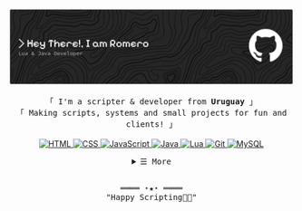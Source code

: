 <!-- Title 
<h3 align="center">
        <samp>&gt; Hey There!, I am
                <b><a target="_blank" href="#">Romero</a></b>
        </samp>
</h3>
-->
![Header](./banner.png)
<br>

<p align="center">
        <!-- Intro -->
        <samp>
                「 I'm a scripter & developer from <b>Uruguay</b> 」
                <br>
                「 Making scripts, systems and small projects for fun and clients! 」 
                <br>
                <br>
        </samp>
        <!-- Technologies -->
        <!-- HTML -->
        <a href="https://developer.mozilla.org/en-US/docs/Web/HTML" target="_blank"><img alt="HTML"
                        src="https://img.shields.io/badge/-HTML-E34F26?style=flat-square&logo=HTML5&logoColor=white">
        </a>
        <!-- CSS -->
        <a href="https://developer.mozilla.org/en-US/docs/Web/CSS" target="_blank"><img alt="CSS"
                        src="https://img.shields.io/badge/-CSS-1572B6?style=flat-square&logo=CSS3&logoColor=white">
        </a>
        <!-- JavaScript -->
        <a href="https://www.javascript.com/" target="_blank"><img alt="JavaScript"
                        src="https://img.shields.io/badge/-JavaScript-F7DF1E?style=flat-square&logo=JavaScript&logoColor=white">
        </a>
        <!-- Java -->
        <a href="https://www.java.com/" target="_blank"><img alt="Java"
                        src="https://img.shields.io/badge/-Java-007396?style=flat-square&logo=Java&logoColor=white">
        </a>
        <!-- Lua -->
        <a href="https://www.lua.org/" target="_blank"><img alt="Lua"
                        src="https://img.shields.io/badge/-Lua-2C2D72?style=flat-square&logo=Lua&logoColor=white">
        </a>
        <!-- Git -->
        <a href="https://git-scm.com/" target="_blank"><img alt="Git"
                        src="https://img.shields.io/badge/-Git-F05032?style=flat-square&logo=Git&logoColor=white">
        </a>
        <!-- MySQL -->
        <a href="https://www.mysql.com/" target="_blank"><img alt="MySQL"
                        src="https://img.shields.io/badge/-MySQL-4479A1?style=flat-square&logo=MySQL&logoColor=white">
        </a>
</p>

<!-- Details Section -->
<details align="center">
    <summary> <samp>&#9776; More</samp></summary>
    <p align="center">
        <br>
        <!-- Activity Widget -->
        <img alt="GitHub stats"
                src="https://github-readme-stats.vercel.app/api?username=notranco&show_icons=true&theme=radical" />
        <br>
        <!-- Social Links -->
        <p>Find me on</p>
        <!-- Discord -->
        <a href="https://discord.com/users/327985964330909706" target="_blank"><img alt="Discord"
                src="https://img.shields.io/badge/-Discord-7289DA?style=flat-square&logo=Discord&logoColor=white">
        </a>
    </p>
</details>
<br>

<!-- Footer -->
<samp>
    <p align="center">
        ════ ⋆★⋆ ════
        <br>
        "Happy Scripting👨‍💻"
    </p>
</samp>

<!-- Featured Repositories 
#### Featured

<p align="center">
<a href="https://github.com/Romero/tu-repo1">
<img width='49%' align="center"src="https://github-readme-stats.vercel.app/api/pin/?username=Romero&repo=tu-repo1&border_color=02D892&bg_color=0D1117&title_color=C9D1D9&text_color=8B949E&icon_color=02D892" />
</a>
<span>&nbsp;</span>
<a href="https://github.com/Romero/tu-repo2">
<img width='49%' align="center"src="https://github-readme-stats.vercel.app/api/pin/?username=Romero&repo=tu-repo2&border_color=02D892&bg_color=0D1117&title_color=C9D1D9&text_color=8B949E&icon_color=02D892" />
</a>
</p>

<p align="center">
<a href="https://github.com/Romero/tu-repo3">
<img width='49%' align="center"src="https://github-readme-stats.vercel.app/api/pin/?username=Romero&repo=tu-repo3&border_color=02D892&bg_color=0D1117&title_color=C9D1D9&text_color=8B949E&icon_color=02D892" />
</a>
<span>&nbsp;</span>
<a href="https://github.com/Romero/tu-repo4">
<img width='49%' align="center"src="https://github-readme-stats.vercel.app/api/pin/?username=Romero&repo=tu-repo4&border_color=02D892&bg_color=0D1117&title_color=C9D1D9&text_color=8B949E&icon_color=02D892" />
</a>
</p>
-->
